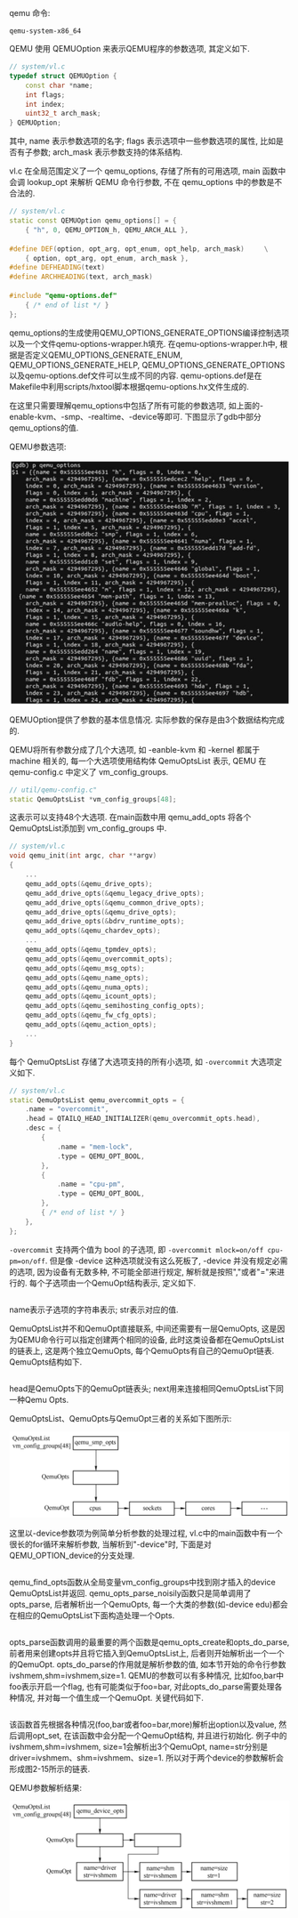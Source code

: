 
qemu 命令:

```
qemu-system-x86_64
```

QEMU 使用 QEMUOption 来表示QEMU程序的参数选项, 其定义如下.

```cpp
// system/vl.c
typedef struct QEMUOption {
    const char *name;
    int flags;
    int index;
    uint32_t arch_mask;
} QEMUOption;
```

其中, name 表示参数选项的名字; flags 表示选项中一些参数选项的属性, 比如是否有子参数; arch_mask 表示参数支持的体系结构.

vl.c 在全局范围定义了一个 qemu_options, 存储了所有的可用选项, main 函数中会调 lookup_opt 来解析 QEMU 命令行参数, 不在 qemu_options 中的参数是不合法的.

```cpp
// system/vl.c
static const QEMUOption qemu_options[] = {
    { "h", 0, QEMU_OPTION_h, QEMU_ARCH_ALL },

#define DEF(option, opt_arg, opt_enum, opt_help, arch_mask)     \
    { option, opt_arg, opt_enum, arch_mask },
#define DEFHEADING(text)
#define ARCHHEADING(text, arch_mask)

#include "qemu-options.def"
    { /* end of list */ }
};
```

qemu_options的生成使用QEMU_OPTIONS_GENERATE_OPTIONS编译控制选项以及一个文件qemu-options-wrapper.h填充. 在qemu-options-wrapper.h中, 根据是否定义QEMU_OPTIONS_GENERATE_ENUM, QEMU_OPTIONS_GENERATE_HELP, QEMU_OPTIONS_GENERATE_OPTIONS以及qemu-options.def文件可以生成不同的内容. qemu-options.def是在Makefile中利用scripts/hxtool脚本根据qemu-options.hx文件生成的.

在这里只需要理解qemu_options中包括了所有可能的参数选项, 如上面的-enable-kvm、-smp、-realtime、-device等即可. 下图显示了gdb中部分qemu_options的值.

QEMU参数选项:

![2024-06-22-23-34-03.png](./images/2024-06-22-23-34-03.png)

QEMUOption提供了参数的基本信息情况. 实际参数的保存是由3个数据结构完成的.

QEMU将所有参数分成了几个大选项, 如 -eanble-kvm 和 -kernel 都属于 machine 相关的, 每一个大选项使用结构体 QemuOptsList 表示, QEMU 在 qemu-config.c 中定义了 vm_config_groups.

```cpp
// util/qemu-config.c"
static QemuOptsList *vm_config_groups[48];
```

这表示可以支持48个大选项. 在main函数中用 qemu_add_opts 将各个QemuOptsList添加到 vm_config_groups 中.

```cpp
// system/vl.c
void qemu_init(int argc, char **argv)
{
    ...
    qemu_add_opts(&qemu_drive_opts);
    qemu_add_drive_opts(&qemu_legacy_drive_opts);
    qemu_add_drive_opts(&qemu_common_drive_opts);
    qemu_add_drive_opts(&qemu_drive_opts);
    qemu_add_drive_opts(&bdrv_runtime_opts);
    qemu_add_opts(&qemu_chardev_opts);
    ...
    qemu_add_opts(&qemu_tpmdev_opts);
    qemu_add_opts(&qemu_overcommit_opts);
    qemu_add_opts(&qemu_msg_opts);
    qemu_add_opts(&qemu_name_opts);
    qemu_add_opts(&qemu_numa_opts);
    qemu_add_opts(&qemu_icount_opts);
    qemu_add_opts(&qemu_semihosting_config_opts);
    qemu_add_opts(&qemu_fw_cfg_opts);
    qemu_add_opts(&qemu_action_opts);
    ...
}
```

每个 QemuOptsList 存储了大选项支持的所有小选项, 如 `-overcommit` 大选项定义如下.

```cpp
// system/vl.c
static QemuOptsList qemu_overcommit_opts = {
    .name = "overcommit",
    .head = QTAILQ_HEAD_INITIALIZER(qemu_overcommit_opts.head),
    .desc = {
        {
            .name = "mem-lock",
            .type = QEMU_OPT_BOOL,
        },
        {
            .name = "cpu-pm",
            .type = QEMU_OPT_BOOL,
        },
        { /* end of list */ }
    },
};
```

`-overcommit` 支持两个值为 bool 的子选项, 即 `-overcommit mlock=on/off cpu-pm=on/off`. 但是像 -device 这种选项就没有这么死板了, -device 并没有规定必需的选项, 因为设备有无数多种, 不可能全部进行规定, 解析就是按照","或者"="来进行的. 每个子选项由一个QemuOpt结构表示, 定义如下.

```cpp

```

name表示子选项的字符串表示; str表示对应的值.

QemuOptsList并不和QemuOpt直接联系, 中间还需要有一层QemuOpts, 这是因为QEMU命令行可以指定创建两个相同的设备, 此时这类设备都在QemuOptsList的链表上, 这是两个独立QemuOpts, 每个QemuOpts有自己的QemuOpt链表. QemuOpts结构如下.

```cpp

```

head是QemuOpts下的QemuOpt链表头; next用来连接相同QemuOptsList下同一种Qemu Opts.

QemuOptsList、QemuOpts与QemuOpt三者的关系如下图所示:

![2024-06-22-23-56-08.png](./images/2024-06-22-23-56-08.png)

这里以-device参数项为例简单分析参数的处理过程, vl.c中的main函数中有一个很长的for循环来解析参数, 当解析到"-device"时, 下面是对QEMU_OPTION_device的分支处理.

```cpp

```

qemu_find_opts函数从全局变量vm_config_groups中找到刚才插入的device QemuOptsList并返回. qemu_opts_parse_noisily函数只是简单调用了opts_parse, 后者解析出一个QemuOpts, 每一个大类的参数(如-device edu)都会在相应的QemuOptsList下面构造处理一个Opts.

```cpp

```

opts_parse函数调用的最重要的两个函数是qemu_opts_create和opts_do_parse, 前者用来创建opts并且将它插入到QemuOptsList上, 后者则开始解析出一个一个的QemuOpt. opts_do_parse的作用就是解析参数的值, 如本节开始的命令行参数ivshmem,shm=ivshmem,size=1. QEMU的参数可以有多种情况, 比如foo,bar中foo表示开启一个flag, 也有可能类似于foo=bar, 对此opts_do_parse需要处理各种情况, 并对每一个值生成一个QemuOpt. 关键代码如下.

```cpp

```

该函数首先根据各种情况(foo,bar或者foo=bar,more)解析出option以及value, 然后调用opt_set, 在该函数中会分配一个QemuOpt结构, 并且进行初始化. 例子中的ivshmem,shm=ivshmem, size=1会解析出3个QemuOpt, name=str分别是driver=ivshmem、shm=ivshmem、size=1. 所以对于两个device的参数解析会形成图2-15所示的链表.

QEMU参数解析结果:

![2024-06-22-23-58-20.png](./images/2024-06-22-23-58-20.png)

